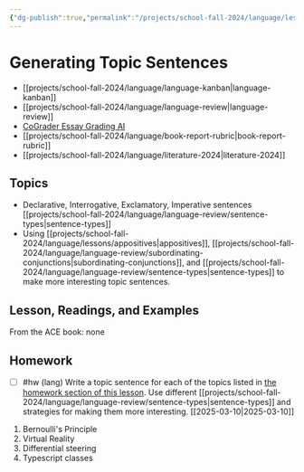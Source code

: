 ```yaml
---
{"dg-publish":true,"permalink":"/projects/school-fall-2024/language/lessons/generating-topic-sentences/"}
---
```



#  Generating Topic Sentences

- [[projects/school-fall-2024/language/language-kanban\|language-kanban]]
- [[projects/school-fall-2024/language/language-review\|language-review]]
- [CoGrader Essay Grading AI](https://v2.cograder.com/app)
- [[projects/school-fall-2024/language/book-report-rubric\|book-report-rubric]]
- [[projects/school-fall-2024/language/literature-2024\|literature-2024]]


## Topics


- Declarative, Interrogative, Exclamatory, Imperative sentences [[projects/school-fall-2024/language/language-review/sentence-types\|sentence-types]]
- Using [[projects/school-fall-2024/language/lessons/appositives\|appositives]], [[projects/school-fall-2024/language/language-review/subordinating-conjunctions\|subordinating-conjunctions]], and [[projects/school-fall-2024/language/language-review/sentence-types\|sentence-types]] to make more interesting topic sentences.


## Lesson, Readings, and Examples

From the ACE book: none

## Homework

- [ ] #hw (lang) Write a topic sentence for each of the topics listed in [the homework section of this lesson](https://school.ginosterous.com/projects/school-fall-2024/language/lessons/generating-topic-sentences). Use different [[projects/school-fall-2024/language/language-review/sentence-types\|sentence-types]] and strategies for making them more interesting. [[2025-03-10\|2025-03-10]]

1. Bernoulli's Principle
2. Virtual Reality
3. Differential steering
4. Typescript classes
